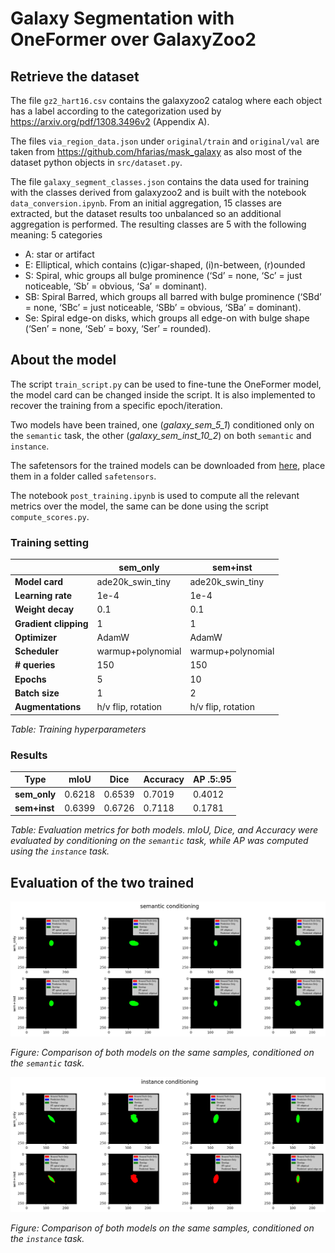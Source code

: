 # Galaxy Segmentation with OneFormer over GalaxyZoo2

## Retrieve the dataset
The file `gz2_hart16.csv` contains the galaxyzoo2 catalog where each object has a label according to the categorization used by https://arxiv.org/pdf/1308.3496v2 (Appendix A).

The files `via_region_data.json` under `original/train` and `original/val` are taken from https://github.com/hfarias/mask_galaxy as also most of the dataset python objects in `src/dataset.py`.

The file `galaxy_segment_classes.json` contains the data used for training with the classes derived from galaxyzoo2 and is built with the notebook `data_conversion.ipynb`. 
From an initial aggregation, 15 classes are extracted, but the dataset results too unbalanced so an additional aggregation is performed.
The resulting classes are 5 with the following meaning:
5 categories
- A: star or artifact 
- E: Elliptical, which contains (c)igar-shaped, (i)n-between, (r)ounded
- S: Spiral, whic groups all bulge prominence (‘Sd’ = none, ‘Sc’ = just noticeable, ‘Sb’ = obvious, ‘Sa’ = dominant). 
- SB: Spiral Barred, which groups all barred with bulge prominence (‘SBd’ = none, ‘SBc’ = just noticeable, ‘SBb’ = obvious, ‘SBa’ = dominant).
- Se: Spiral edge-on disks, which groups all edge-on with bulge shape (‘Sen’ = none, ‘Seb’ = boxy, ‘Ser’ = rounded).

## About the model
The script `train_script.py` can be used to fine-tune the OneFormer model, the model card can be changed inside the script. It is also implemented to recover the training from a specific epoch/iteration.

Two models have been trained, one (<i>galaxy_sem_5_1</i>) conditioned only on the `semantic` task, the other (<i>galaxy_sem_inst_10_2</i>) on both `semantic` and `instance`.

The safetensors for the trained models can be downloaded from [here](https://drive.google.com/drive/folders/1x3SXW74haBaAwi-NyHYjjOkNX7fqH6Y0?usp=sharing), place them in a folder called `safetensors`.

The notebook `post_training.ipynb` is used to compute all the relevant metrics over the model, the same can be done using the script `compute_scores.py`.

### Training setting
|                            | **sem_only**          | **sem+inst**          |
|----------------------------|-----------------------|-----------------------|
| **Model card**              | ade20k_swin_tiny      | ade20k_swin_tiny      |
| **Learning rate**           | 1e-4                  | 1e-4                  |
| **Weight decay**            | 0.1                   | 0.1                   |
| **Gradient clipping**       | 1                     | 1                     |
| **Optimizer**               | AdamW                 | AdamW                 |
| **Scheduler**               | warmup+polynomial     | warmup+polynomial     |
| **# queries**               | 150                   | 150                   |
| **Epochs**                  | 5                     | 10                    |
| **Batch size**              | 1                     | 2                     |
| **Augmentations**           | h/v flip, rotation    | h/v flip, rotation    |

*Table: Training hyperparameters*


### Results
| **Type**       | **mIoU** | **Dice** | **Accuracy** | **AP .5:.95** |
|----------------|----------|----------|--------------|---------------|
| **sem_only**   | 0.6218   | 0.6539   | 0.7019       | 0.4012        |
| **sem+inst**   | 0.6399   | 0.6726   | 0.7118       | 0.1781        |

*Table: Evaluation metrics for both models. mIoU, Dice, and Accuracy were evaluated by conditioning on the `semantic` task, while AP was computed using the `instance` task.*



## Evaluation of the two trained 
![Comparison of both models on the same samples, conditioned on the semantic task.](images/seg_comparison.png)

*Figure: Comparison of both models on the same samples, conditioned on the `semantic` task.*

![Comparison of both models on the same samples, conditioned on the instance task.](images/seginst_comparison.png)

*Figure: Comparison of both models on the same samples, conditioned on the `instance` task.*
